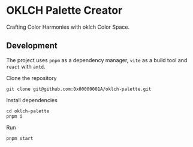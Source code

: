 # OKLCH Palette Creator

Crafting Color Harmonies with oklch Color Space.

## Development

The project uses `pnpm` as a dependency manager, `vite` as a build tool and `react` with `antd`.

Clone the repository

```shell
git clone git@github.com:0x00000001A/oklch-palette.git
```

Install dependencies

```shell
cd oklch-palette
pnpm i
```

Run

```shell
pnpm start
```
